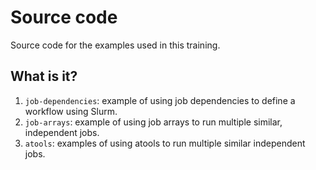 # Source code

Source code for the examples used in this training.


## What is it?

1. `job-dependencies`: example of using job dependencies to define
   a workflow using Slurm.
1. `job-arrays`: example of using job arrays to run multiple similar,
   independent jobs.
1. `atools`: examples of using atools to run multiple similar independent jobs.
